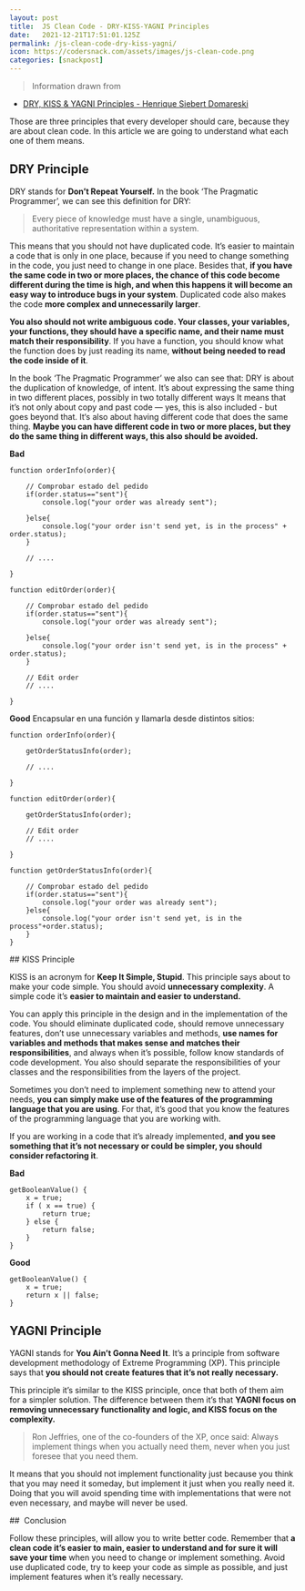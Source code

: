```yaml
---
layout: post
title:  JS Clean Code - DRY-KISS-YAGNI Principles
date:   2021-12-21T17:51:01.125Z
permalink: /js-clean-code-dry-kiss-yagni/
icon: https://codersnack.com/assets/images/js-clean-code.png
categories: [snackpost]
---
```


> Information drawn from 
- [DRY, KISS & YAGNI Principles - Henrique Siebert Domareski](https://henriquesd.medium.com/dry-kiss-yagni-principles-1ce09d9c601f)

Those are three principles that every developer should care, because they are about clean code. In this article we are going to understand what each one of them means.

##  DRY Principle

DRY stands for **Don’t Repeat Yourself.** In the book ‘The Pragmatic Programmer’, we can see this definition for DRY:

> Every piece of knowledge must have a single, unambiguous, authoritative representation within a system.

This means that you should not have duplicated code. It’s easier to maintain a code that is only in one place, because if you need to change something in the code, you just need to change in one place. Besides that, **if you have the same code in two or more places, the chance of this code become different during the time is high, and when this happens it will become an easy way to introduce bugs in your system**. Duplicated code also makes the code **more complex and unnecessarily larger**.

**You also should not write ambiguous code. Your classes, your variables, your functions, they should have a specific name, and their name must match their responsibility**. If you have a function, you should know what the function does by just reading its name, **without being needed to read the code inside of it**.

In the book ‘The Pragmatic Programmer’ we also can see that:
DRY is about the duplication of knowledge, of intent. It’s about expressing
the same thing in two different places, possibly in two totally different ways
It means that it’s not only about copy and past code — yes, this is also included - but goes beyond that. It‘s also about having different code that does the same thing. **Maybe you can have different code in two or more places, but they do the same thing in different ways, this also should be avoided.**

**Bad**
``` 
function orderInfo(order){
     
    // Comprobar estado del pedido
    if(order.status=="sent"){
        console.log("your order was already sent");
         
    }else{
        console.log("your order isn't send yet, is in the process" + order.status);
    }
 
    // ....
 
}
 
function editOrder(order){
     
    // Comprobar estado del pedido
    if(order.status=="sent"){
        console.log("your order was already sent");
         
    }else{
        console.log("your order isn't send yet, is in the process" + order.status);
    }
 
    // Edit order
    // ....
 
}
``` 
**Good**
Encapsular en una función y llamarla desde distintos sitios:
``` 
function orderInfo(order){
     
    getOrderStatusInfo(order);
 
    // ....
 
}
 
function editOrder(order){
     
    getOrderStatusInfo(order);
 
    // Edit order
    // ....
 
}
 
function getOrderStatusInfo(order){
     
    // Comprobar estado del pedido
    if(order.status=="sent"){
        console.log("your order was already sent");
    }else{
        console.log("your order isn't send yet, is in the process"+order.status);
    }
}
``` 


## KISS Principle

KISS is an acronym for **Keep It Simple, Stupid**. This principle says about to make your code simple. You should avoid **unnecessary complexity**. A simple code it’s **easier to maintain and easier to understand.**

You can apply this principle in the design and in the implementation of the code. You should eliminate duplicated code, should remove unnecessary features, don’t use unnecessary variables and methods, **use names for variables and methods that makes sense and matches their responsibilities**, and always when it’s possible, follow know standards of code development. You also should separate the responsibilities of your classes and the responsibilities from the layers of the project.

Sometimes you don’t need to implement something new to attend your needs, **you can simply make use of the features of the programming language that you are using**. For that, it’s good that you know the features of the programming language that you are working with.

If you are working in a code that it’s already implemented, **and you see something that it’s not necessary or could be simpler, you should consider refactoring it**.

**Bad**
```
getBooleanValue() {
    x = true;
    if ( x == true) {
        return true;
    } else {
        return false;
    }
}
```

**Good**
```
getBooleanValue() {
    x = true;
    return x || false;
}
```




## YAGNI Principle

YAGNI stands for **You Ain’t Gonna Need It**. It’s a principle from software development methodology of Extreme Programming (XP). This principle says that **you should not create features that it’s not really necessary.**

This principle it’s similar to the KISS principle, once that both of them aim for a simpler solution. The difference between them it’s that **YAGNI focus on removing unnecessary functionality and logic, and KISS focus on the complexity.**

> Ron Jeffries, one of the co-founders of the XP, once said:
Always implement things when you actually need them, never when you just foresee that you need them.

It means that you should not implement functionality just because you think that you may need it someday, but implement it just when you really need it. Doing that you will avoid spending time with implementations that were not even necessary, and maybe will never be used.

##  Conclusion

Follow these principles, will allow you to write better code. Remember that **a clean code it’s easier to main, easier to understand and for sure it will save your time** when you need to change or implement something. Avoid use duplicated code, try to keep your code as simple as possible, and just implement features when it’s really necessary.